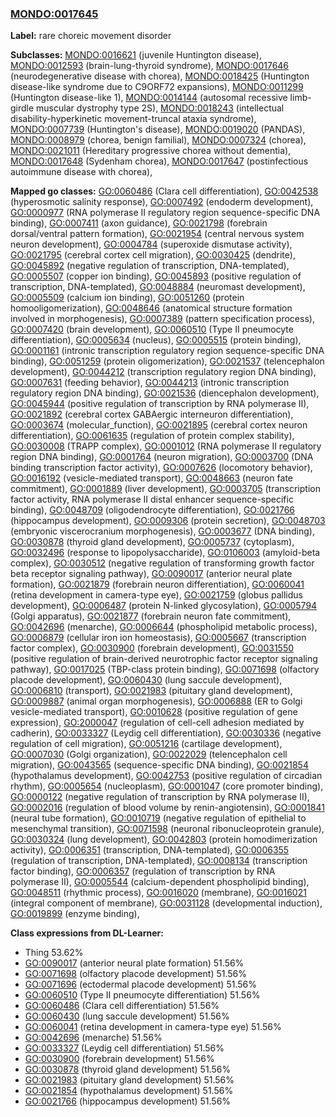 
### [MONDO:0017645](http://purl.obolibrary.org/obo/MONDO_0017645)
**Label:** rare choreic movement disorder

**Subclasses:** [MONDO:0016621](http://purl.obolibrary.org/obo/MONDO_0016621) (juvenile Huntington disease), [MONDO:0012593](http://purl.obolibrary.org/obo/MONDO_0012593) (brain-lung-thyroid syndrome), [MONDO:0017646](http://purl.obolibrary.org/obo/MONDO_0017646) (neurodegenerative disease with chorea), [MONDO:0018425](http://purl.obolibrary.org/obo/MONDO_0018425) (Huntington disease-like syndrome due to C9ORF72 expansions), [MONDO:0011299](http://purl.obolibrary.org/obo/MONDO_0011299) (Huntington disease-like 1), [MONDO:0014144](http://purl.obolibrary.org/obo/MONDO_0014144) (autosomal recessive limb-girdle muscular dystrophy type 2S), [MONDO:0018243](http://purl.obolibrary.org/obo/MONDO_0018243) (intellectual disability-hyperkinetic movement-truncal ataxia syndrome), [MONDO:0007739](http://purl.obolibrary.org/obo/MONDO_0007739) (Huntington's disease), [MONDO:0019020](http://purl.obolibrary.org/obo/MONDO_0019020) (PANDAS), [MONDO:0008979](http://purl.obolibrary.org/obo/MONDO_0008979) (chorea, benign familial), [MONDO:0007324](http://purl.obolibrary.org/obo/MONDO_0007324) (chorea), [MONDO:0021011](http://purl.obolibrary.org/obo/MONDO_0021011) (Hereditary progressive chorea without dementia), [MONDO:0017648](http://purl.obolibrary.org/obo/MONDO_0017648) (Sydenham chorea), [MONDO:0017647](http://purl.obolibrary.org/obo/MONDO_0017647) (postinfectious autoimmune disease with chorea), 

**Mapped go classes:** [GO:0060486](http://purl.obolibrary.org/obo/GO_0060486) (Clara cell differentiation), [GO:0042538](http://purl.obolibrary.org/obo/GO_0042538) (hyperosmotic salinity response), [GO:0007492](http://purl.obolibrary.org/obo/GO_0007492) (endoderm development), [GO:0000977](http://purl.obolibrary.org/obo/GO_0000977) (RNA polymerase II regulatory region sequence-specific DNA binding), [GO:0007411](http://purl.obolibrary.org/obo/GO_0007411) (axon guidance), [GO:0021798](http://purl.obolibrary.org/obo/GO_0021798) (forebrain dorsal/ventral pattern formation), [GO:0021954](http://purl.obolibrary.org/obo/GO_0021954) (central nervous system neuron development), [GO:0004784](http://purl.obolibrary.org/obo/GO_0004784) (superoxide dismutase activity), [GO:0021795](http://purl.obolibrary.org/obo/GO_0021795) (cerebral cortex cell migration), [GO:0030425](http://purl.obolibrary.org/obo/GO_0030425) (dendrite), [GO:0045892](http://purl.obolibrary.org/obo/GO_0045892) (negative regulation of transcription, DNA-templated), [GO:0005507](http://purl.obolibrary.org/obo/GO_0005507) (copper ion binding), [GO:0045893](http://purl.obolibrary.org/obo/GO_0045893) (positive regulation of transcription, DNA-templated), [GO:0048884](http://purl.obolibrary.org/obo/GO_0048884) (neuromast development), [GO:0005509](http://purl.obolibrary.org/obo/GO_0005509) (calcium ion binding), [GO:0051260](http://purl.obolibrary.org/obo/GO_0051260) (protein homooligomerization), [GO:0048646](http://purl.obolibrary.org/obo/GO_0048646) (anatomical structure formation involved in morphogenesis), [GO:0007389](http://purl.obolibrary.org/obo/GO_0007389) (pattern specification process), [GO:0007420](http://purl.obolibrary.org/obo/GO_0007420) (brain development), [GO:0060510](http://purl.obolibrary.org/obo/GO_0060510) (Type II pneumocyte differentiation), [GO:0005634](http://purl.obolibrary.org/obo/GO_0005634) (nucleus), [GO:0005515](http://purl.obolibrary.org/obo/GO_0005515) (protein binding), [GO:0001161](http://purl.obolibrary.org/obo/GO_0001161) (intronic transcription regulatory region sequence-specific DNA binding), [GO:0051259](http://purl.obolibrary.org/obo/GO_0051259) (protein oligomerization), [GO:0021537](http://purl.obolibrary.org/obo/GO_0021537) (telencephalon development), [GO:0044212](http://purl.obolibrary.org/obo/GO_0044212) (transcription regulatory region DNA binding), [GO:0007631](http://purl.obolibrary.org/obo/GO_0007631) (feeding behavior), [GO:0044213](http://purl.obolibrary.org/obo/GO_0044213) (intronic transcription regulatory region DNA binding), [GO:0021536](http://purl.obolibrary.org/obo/GO_0021536) (diencephalon development), [GO:0045944](http://purl.obolibrary.org/obo/GO_0045944) (positive regulation of transcription by RNA polymerase II), [GO:0021892](http://purl.obolibrary.org/obo/GO_0021892) (cerebral cortex GABAergic interneuron differentiation), [GO:0003674](http://purl.obolibrary.org/obo/GO_0003674) (molecular_function), [GO:0021895](http://purl.obolibrary.org/obo/GO_0021895) (cerebral cortex neuron differentiation), [GO:0061635](http://purl.obolibrary.org/obo/GO_0061635) (regulation of protein complex stability), [GO:0030008](http://purl.obolibrary.org/obo/GO_0030008) (TRAPP complex), [GO:0001012](http://purl.obolibrary.org/obo/GO_0001012) (RNA polymerase II regulatory region DNA binding), [GO:0001764](http://purl.obolibrary.org/obo/GO_0001764) (neuron migration), [GO:0003700](http://purl.obolibrary.org/obo/GO_0003700) (DNA binding transcription factor activity), [GO:0007626](http://purl.obolibrary.org/obo/GO_0007626) (locomotory behavior), [GO:0016192](http://purl.obolibrary.org/obo/GO_0016192) (vesicle-mediated transport), [GO:0048663](http://purl.obolibrary.org/obo/GO_0048663) (neuron fate commitment), [GO:0001889](http://purl.obolibrary.org/obo/GO_0001889) (liver development), [GO:0003705](http://purl.obolibrary.org/obo/GO_0003705) (transcription factor activity, RNA polymerase II distal enhancer sequence-specific binding), [GO:0048709](http://purl.obolibrary.org/obo/GO_0048709) (oligodendrocyte differentiation), [GO:0021766](http://purl.obolibrary.org/obo/GO_0021766) (hippocampus development), [GO:0009306](http://purl.obolibrary.org/obo/GO_0009306) (protein secretion), [GO:0048703](http://purl.obolibrary.org/obo/GO_0048703) (embryonic viscerocranium morphogenesis), [GO:0003677](http://purl.obolibrary.org/obo/GO_0003677) (DNA binding), [GO:0030878](http://purl.obolibrary.org/obo/GO_0030878) (thyroid gland development), [GO:0005737](http://purl.obolibrary.org/obo/GO_0005737) (cytoplasm), [GO:0032496](http://purl.obolibrary.org/obo/GO_0032496) (response to lipopolysaccharide), [GO:0106003](http://purl.obolibrary.org/obo/GO_0106003) (amyloid-beta complex), [GO:0030512](http://purl.obolibrary.org/obo/GO_0030512) (negative regulation of transforming growth factor beta receptor signaling pathway), [GO:0090017](http://purl.obolibrary.org/obo/GO_0090017) (anterior neural plate formation), [GO:0021879](http://purl.obolibrary.org/obo/GO_0021879) (forebrain neuron differentiation), [GO:0060041](http://purl.obolibrary.org/obo/GO_0060041) (retina development in camera-type eye), [GO:0021759](http://purl.obolibrary.org/obo/GO_0021759) (globus pallidus development), [GO:0006487](http://purl.obolibrary.org/obo/GO_0006487) (protein N-linked glycosylation), [GO:0005794](http://purl.obolibrary.org/obo/GO_0005794) (Golgi apparatus), [GO:0021877](http://purl.obolibrary.org/obo/GO_0021877) (forebrain neuron fate commitment), [GO:0042696](http://purl.obolibrary.org/obo/GO_0042696) (menarche), [GO:0006644](http://purl.obolibrary.org/obo/GO_0006644) (phospholipid metabolic process), [GO:0006879](http://purl.obolibrary.org/obo/GO_0006879) (cellular iron ion homeostasis), [GO:0005667](http://purl.obolibrary.org/obo/GO_0005667) (transcription factor complex), [GO:0030900](http://purl.obolibrary.org/obo/GO_0030900) (forebrain development), [GO:0031550](http://purl.obolibrary.org/obo/GO_0031550) (positive regulation of brain-derived neurotrophic factor receptor signaling pathway), [GO:0017025](http://purl.obolibrary.org/obo/GO_0017025) (TBP-class protein binding), [GO:0071698](http://purl.obolibrary.org/obo/GO_0071698) (olfactory placode development), [GO:0060430](http://purl.obolibrary.org/obo/GO_0060430) (lung saccule development), [GO:0006810](http://purl.obolibrary.org/obo/GO_0006810) (transport), [GO:0021983](http://purl.obolibrary.org/obo/GO_0021983) (pituitary gland development), [GO:0009887](http://purl.obolibrary.org/obo/GO_0009887) (animal organ morphogenesis), [GO:0006888](http://purl.obolibrary.org/obo/GO_0006888) (ER to Golgi vesicle-mediated transport), [GO:0010628](http://purl.obolibrary.org/obo/GO_0010628) (positive regulation of gene expression), [GO:2000047](http://purl.obolibrary.org/obo/GO_2000047) (regulation of cell-cell adhesion mediated by cadherin), [GO:0033327](http://purl.obolibrary.org/obo/GO_0033327) (Leydig cell differentiation), [GO:0030336](http://purl.obolibrary.org/obo/GO_0030336) (negative regulation of cell migration), [GO:0051216](http://purl.obolibrary.org/obo/GO_0051216) (cartilage development), [GO:0007030](http://purl.obolibrary.org/obo/GO_0007030) (Golgi organization), [GO:0022029](http://purl.obolibrary.org/obo/GO_0022029) (telencephalon cell migration), [GO:0043565](http://purl.obolibrary.org/obo/GO_0043565) (sequence-specific DNA binding), [GO:0021854](http://purl.obolibrary.org/obo/GO_0021854) (hypothalamus development), [GO:0042753](http://purl.obolibrary.org/obo/GO_0042753) (positive regulation of circadian rhythm), [GO:0005654](http://purl.obolibrary.org/obo/GO_0005654) (nucleoplasm), [GO:0001047](http://purl.obolibrary.org/obo/GO_0001047) (core promoter binding), [GO:0000122](http://purl.obolibrary.org/obo/GO_0000122) (negative regulation of transcription by RNA polymerase II), [GO:0002016](http://purl.obolibrary.org/obo/GO_0002016) (regulation of blood volume by renin-angiotensin), [GO:0001841](http://purl.obolibrary.org/obo/GO_0001841) (neural tube formation), [GO:0010719](http://purl.obolibrary.org/obo/GO_0010719) (negative regulation of epithelial to mesenchymal transition), [GO:0071598](http://purl.obolibrary.org/obo/GO_0071598) (neuronal ribonucleoprotein granule), [GO:0030324](http://purl.obolibrary.org/obo/GO_0030324) (lung development), [GO:0042803](http://purl.obolibrary.org/obo/GO_0042803) (protein homodimerization activity), [GO:0006351](http://purl.obolibrary.org/obo/GO_0006351) (transcription, DNA-templated), [GO:0006355](http://purl.obolibrary.org/obo/GO_0006355) (regulation of transcription, DNA-templated), [GO:0008134](http://purl.obolibrary.org/obo/GO_0008134) (transcription factor binding), [GO:0006357](http://purl.obolibrary.org/obo/GO_0006357) (regulation of transcription by RNA polymerase II), [GO:0005544](http://purl.obolibrary.org/obo/GO_0005544) (calcium-dependent phospholipid binding), [GO:0048511](http://purl.obolibrary.org/obo/GO_0048511) (rhythmic process), [GO:0016020](http://purl.obolibrary.org/obo/GO_0016020) (membrane), [GO:0016021](http://purl.obolibrary.org/obo/GO_0016021) (integral component of membrane), [GO:0031128](http://purl.obolibrary.org/obo/GO_0031128) (developmental induction), [GO:0019899](http://purl.obolibrary.org/obo/GO_0019899) (enzyme binding), 

**Class expressions from DL-Learner:**

- Thing 53.62%
- [GO:0090017](http://purl.obolibrary.org/obo/GO_0090017) (anterior neural plate formation) 51.56%
- [GO:0071698](http://purl.obolibrary.org/obo/GO_0071698) (olfactory placode development) 51.56%
- [GO:0071696](http://purl.obolibrary.org/obo/GO_0071696) (ectodermal placode development) 51.56%
- [GO:0060510](http://purl.obolibrary.org/obo/GO_0060510) (Type II pneumocyte differentiation) 51.56%
- [GO:0060486](http://purl.obolibrary.org/obo/GO_0060486) (Clara cell differentiation) 51.56%
- [GO:0060430](http://purl.obolibrary.org/obo/GO_0060430) (lung saccule development) 51.56%
- [GO:0060041](http://purl.obolibrary.org/obo/GO_0060041) (retina development in camera-type eye) 51.56%
- [GO:0042696](http://purl.obolibrary.org/obo/GO_0042696) (menarche) 51.56%
- [GO:0033327](http://purl.obolibrary.org/obo/GO_0033327) (Leydig cell differentiation) 51.56%
- [GO:0030900](http://purl.obolibrary.org/obo/GO_0030900) (forebrain development) 51.56%
- [GO:0030878](http://purl.obolibrary.org/obo/GO_0030878) (thyroid gland development) 51.56%
- [GO:0021983](http://purl.obolibrary.org/obo/GO_0021983) (pituitary gland development) 51.56%
- [GO:0021854](http://purl.obolibrary.org/obo/GO_0021854) (hypothalamus development) 51.56%
- [GO:0021766](http://purl.obolibrary.org/obo/GO_0021766) (hippocampus development) 51.56%


